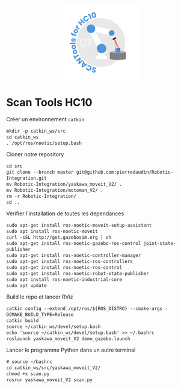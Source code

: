 <p align="center">
  <img src="/img/logo.png" alt="" width="200"/>
</p>

# Scan Tools HC10

Créer un environnement `catkin`
```
mkdir -p catkin_ws/src
cd catkin_ws
. /opt/ros/noetic/setup.bash
```

Cloner notre repository
```
cd src 
git clone --branch master git@github.com:pierredaudin/Robotic-Integration.git
mv Robotic-Integration/yaskawa_moveit_V2/ .
mv Robotic-Integration/motoman_V2/ .
rm -r Robotic-Integration/
cd ..
```

Verifier l'installation de toutes les dependances
```
sudo apt-get install ros-noetic-moveit-setup-assistant
sudo apt install ros-noetic-moveit
curl -sSL http://get.gazebosim.org | sh
sudo apt-get install ros-noetic-gazebo-ros-control joint-state-publisher
sudo apt-get install ros-noetic-controller-manager
sudo apt-get install ros-noetic-ros-controllers
sudo apt-get install ros-noetic-ros-control
sudo apt-get install ros-noetic-robot-state-publisher
sudo apt install ros-noetic-industrial-core
sudo apt update
```

Build le repo et lancer RViz
```
catkin config --extend /opt/ros/${ROS_DISTRO} --cmake-args -DCMAKE_BUILD_TYPE=Release
catkin build
source ~/catkin_ws/devel/setup.bash
echo 'source ~/catkin_ws/devel/setup.bash' >> ~/.bashrc
roslaunch yaskawa_moveit_V2 demo_gazebo.launch
```

Lancer le programme Python dans un autre terminal
```
# source ~/bashrc
cd catkin_ws/src/yaskawa_moveit_V2/
chmod +x scan.py
rosrun yaskawa_moveit_V2 scan.py
```
